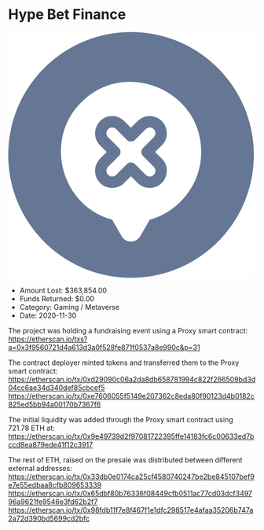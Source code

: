 # Hype Bet Finance
![Hype Bet Finance](/rektimages/Hype-Bet-Finance.png)
- Amount Lost: $363,854.00
- Funds Returned: $0.00
- Category: Gaming / Metaverse
- Date: 2020-11-30

The project was holding a fundraising event using a Proxy smart contract:  
https://etherscan.io/txs?a=0x3f9560721d4a613d3a0f528fe871f0537a8e990c&p=31  
  
The contract deployer minted tokens and transferred them to the Proxy smart contract:  
https://etherscan.io/tx/0xd29090c06a2da8db658781994c822f266509bd3d04cc6ae34d340def85cbcef5  
https://etherscan.io/tx/0xe7606055f5149e207362c8eda80f90123d4b0182c825ed5bb94a00170b7367f6  
  
The initial liquidity was added through the Proxy smart contract using 721.78 ETH at:  
https://etherscan.io/tx/0x9e49739d2f97081722395ffe14183fc6c00633ed7bccd8ea879ede41f12c3917  
  
The rest of ETH, raised on the presale was distributed between different external addresses:  
https://etherscan.io/tx/0x33db0e0174ca25cf4580740247be2be845107bef9e7e55edbaa8cfb809653339  
https://etherscan.io/tx/0x65dbf80b76336f08449cfb0511ac77cd03dcf349796a9621fe9546e3fd62b2f7  
https://etherscan.io/tx/0x98fdb11f7e8f467f1e1dfc298517e4afaa35206b747a2a72d390bd5699cd2bfc



